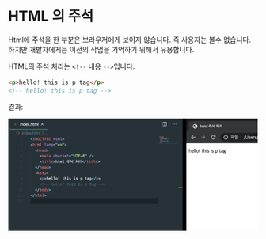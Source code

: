 # HTML 의 주석

Html에 주석을 한 부분은 브라우저에게 보이지 않습니다. 즉 사용자는 볼수 없습니다. 하지만 개발자에게는 이전의 작업을 기억하기 위해서 유용합니다.

HTML의 주석 처리는 `<!--` 내용 `-->`입니다.

```html
<p>hello! this is p tag</p>
<!-- hello! this is p tag -->
```

결과:

![html comment result](images/html-comment.png)
